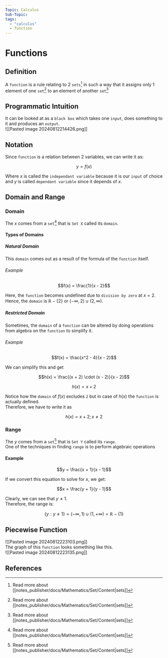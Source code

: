 ```yaml
---
Topic: Calculus
Sub-Topic: 
tags:
  - "calculus"
  - function
---
```


# Functions
## Definition
A `function` is a rule relating to 2 `sets`[^1] in such a way that it assigns only 1 element of one `set`[^1] to an element of another `set`[^1]

## Programmatic Intuition
It can be looked at as a `black box` which takes one `input`, does something to it and produces an `output`.  
![[Pasted image 20240812214426.png]]

## Notation
Since `function` is a relation between 2 variables, we can write it as:  

$$y = f(x)$$

Where $x$ is called the `independant variable` because it is our `input` of choice and $y$ is called `dependant variable` since it depends of $x$.

## Domain and Range
### Domain
The $x$ comes from a `set`[^1] that is `Set X` called its `domain`.

#### Types of Domains
##### Natural Domain
This `domain` comes out as a result of the formula of the `function` itself.

###### Example

$$f(x) = \frac{1}{x - 2}$$

Here, the `function` becomes undefined due to `division by zero` at $x = 2$.  
Hence, the `domain` is $\mathbb{R} - \{2\}$ or $(- \infty, 2) \cup (2, \infty)$.  

##### Restricted Domain
Sometimes, the `domain` of a `function` can be altered by doing operations from algebra on the `function` to simplify it. 

###### Example

$$f(x) = \frac{x^2 - 4}{x - 2}$$

We can simplify this and get  

$$h(x) = \frac{(x + 2) \cdot (x - 2)}{x - 2}$$

$$h(x) = x + 2$$

Notice how the `domain` of $f(x)$ excludes `2` but in case of $h(x)$ the `function` is actually defined.  
Therefore, we have to write it as  

$$h(x) = x + 2; x \ne 2$$

### Range
The $y$ comes from a `set`[^1] that is `Set Y` called its `range`.  
One of the techniques in finding `range` is to perform algebraic operations

#### Example

$$y = \frac{x + 1}{x - 1}$$

If we convert this equation to solve for $x$, we get:  

$$x = \frac{y + 1}{y - 1}$$

Clearly, we can see that $y \ne 1$.  
Therefore, the range is:  

$$\{y : y \ne 1\} = (- \infty, 1) \cup (1, +\infty) = \mathbb{R} - \{1\}$$

## Piecewise Function
![[Pasted image 20240812223103.png]]  
The graph of this `function` looks something like this.  
![[Pasted image 20240812223135.png]]

## References

[^1]: Read more about [[notes_publisher/docs/Mathematics/Set/Content|sets]]
